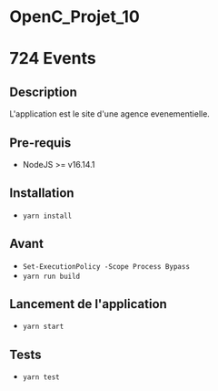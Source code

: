 # OpenC_Projet_10

# 724 Events

## Description
L'application est le site d'une agence evenementielle.
## Pre-requis
- NodeJS  >= v16.14.1

## Installation
- `yarn install`

## Avant 
- `Set-ExecutionPolicy -Scope Process Bypass`
- `yarn run build`

## Lancement de l'application
- `yarn start`

## Tests
- `yarn test`
